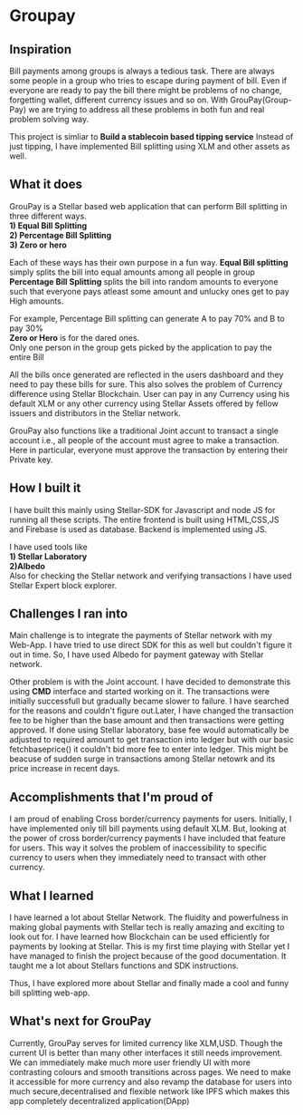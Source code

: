 # Groupay

## Inspiration
Bill payments among groups is always a tedious task. There are always some people in a group who tries to escape during payment of bill. Even if everyone are ready to pay the bill there might be problems of no change, forgetting wallet, different currency issues and so on. With GrouPay(Group-Pay) we are trying to address all these problems in both fun and real problem solving way.

This project is simliar to **Build a stablecoin based tipping service** 
Instead of just tipping, I have implemented Bill splitting using XLM and other assets as well.

## What it does
GrouPay is a Stellar based web application that can perform Bill splitting in three different ways.<br>
    **1) Equal Bill Splitting**<br>
    **2) Percentage Bill Splitting**<br>
    **3) Zero or hero**<br>

Each of these ways has their own purpose in a fun way. 
**Equal Bill splitting** simply splits the bill into equal amounts among all people in group
**Percentage Bill Splitting** splits the bill into random amounts to everyone such that everyone pays atleast some amount and unlucky ones get to pay High amounts.


For example, Percentage Bill splitting can generate A to pay 70% and B to pay 30%<br>
**Zero or Hero** is for the dared ones.<br>
Only one person in the group gets picked by the application to pay the entire Bill

All the bills once generated are reflected in the users dashboard and they need to pay these bills for sure.
This also solves the problem of Currency difference using Stellar Blockchain. User can pay in any Currency using his default XLM or any other currency using Stellar Assets offered by fellow issuers and distributors in the Stellar network.


GrouPay also functions like a traditional Joint accunt to transact a single account i.e., all people of the account must agree to make a transaction. Here in particular, everyone must approve the transaction by entering their Private key.


## How I built it
I have built this mainly using Stellar-SDK for Javascript and node JS for running all these scripts.
The entire frontend is built using HTML,CSS,JS and Firebase is used as database. Backend is implemented using JS.

 I have used tools like<br>
**1) Stellar Laboratory**<br>
**2)Albedo**<br>
Also for checking the Stellar network and verifying transactions I have used Stellar Expert block explorer.

## Challenges I ran into
Main challenge is to integrate the payments of Stellar network with my Web-App. I have tried to use direct SDK for this as well but couldn't figure it out in time. So, I have used Albedo for payment gateway with Stellar network.

Other problem is with the Joint account. I have decided to demonstrate this using **CMD** interface and started working on it. The transactions were initially successfull but gradually became slower to failure. I have searched for the reasons and couldn't figure out.Later, I have changed the transaction fee to be higher than the base amount and then transactions were getting approved.  If done using Stellar laboratory, base fee would automatically be adjusted to required amount to get transaction into ledger but with our basic fetchbaseprice() it couldn't bid more fee to enter into ledger. This might be beacuse of sudden surge in transactions among Stellar netowrk and its price increase in recent days.


## Accomplishments that I'm proud of
I am proud of enabling Cross border/currency payments for users. Initially, I have implemented only till bill payments using default XLM. But, looking at the power of cross border/currency payments I have included that feature for users. This way it solves the problem of inaccessibility to specific currency to users when they immediately need to transact with other currency.

## What I learned
I have learned a lot about Stellar Network. The fluidity and powerfulness in making global payments with Stellar tech is really amazing and exciting to look out for. I have learned how Blockchain can be used efficiently for payments by looking at Stellar. 
This is my first time playing with Stellar yet I have managed to finish the project because of the good documentation. It taught me a lot about Stellars functions and SDK instructions.

Thus, I have explored more about Stellar and finally made a cool and funny bill splitting web-app.

## What's next for GrouPay
Currently, GrouPay serves for limited currency like XLM,USD. Though the current UI is better than many other interfaces it still needs improvement. We can immediately make much more user friendly UI with more contrasting colours and smooth transitions across pages. 
We need to make it accessible for more currency and also revamp the database for users into much secure,decentralised and flexible network like IPFS which makes this app completely decentralized application(DApp)

